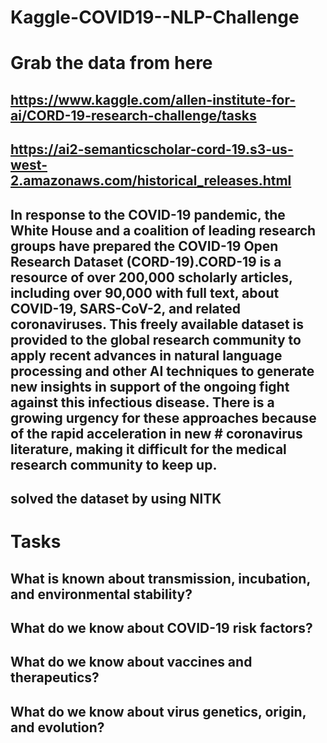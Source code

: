 # Kaggle-COVID19--NLP-Challenge

# Grab the data from here

## https://www.kaggle.com/allen-institute-for-ai/CORD-19-research-challenge/tasks
## https://ai2-semanticscholar-cord-19.s3-us-west-2.amazonaws.com/historical_releases.html

## In response to the COVID-19 pandemic, the White House and a coalition of leading research groups have prepared the COVID-19 Open Research Dataset (CORD-19).CORD-19 is a resource of over 200,000 scholarly articles, including over 90,000 with full text, about COVID-19, SARS-CoV-2, and related coronaviruses. This freely  available dataset is provided to the global research community to apply recent advances in natural language processing and other AI techniques to generate new  insights in support of the ongoing fight against this infectious disease. There is a growing urgency for these approaches because of the rapid acceleration in new # coronavirus literature, making it difficult for the medical research community to keep up.
## solved the dataset by using NlTK

# Tasks
## What is known about transmission, incubation, and environmental stability?
## What do we know about COVID-19 risk factors?
## What do we know about vaccines and therapeutics?
## What do we know about virus genetics, origin, and evolution?




